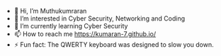 - 👋 Hi, I’m Muthukumraran
- 👀 I’m interested in Cyber Security, Networking and Coding
- 🌱 I’m currently learning Cyber Security
- 📫 How to reach me https://kumaran-7.github.io/
- ⚡ Fun fact: The QWERTY keyboard was designed to slow you down.

<!---
kumaran-7/kumaran-7 is a ✨ special ✨ repository because its `README.md` (this file) appears on your GitHub profile.
You can click the Preview link to take a look at your changes.
--->
